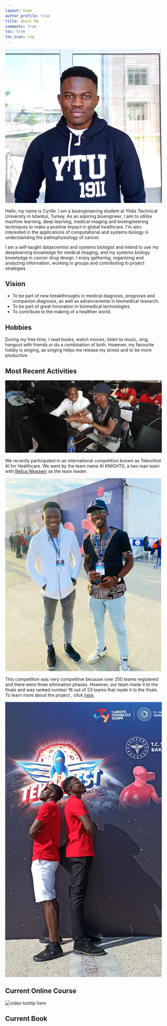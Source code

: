 ```yaml
---
layout: home
author_profile: true
title: About Me
comments: true
toc: true
toc_icon: cog
---
```


![image tooltip here](/images/1621764685815.jpg)

Hello, my name is Cyrille. I am a bioengineering student at Yildiz Technical University in Istanbul, Turkey. As an aspiring bioengineer, I aim to utilize machine learning, deep learning, medical imaging and bioengineering techniques to make a positive impact in global healthcare. I'm also interested in the applications of computational and systems biology in understanding the pathophysiology of cancer.  

I am a self-taught datascientist and systems biologist and intend to use my deeplearning knowledge for medical imaging, and my systems biology knowledge in cancer drug design. I enjoy gathering, organizing and analyzing information, working in groups and contributing to project strategies.       

## Vision  
* To be part of new breakthroughs in medical diagnosis, prognosis and companion diagnosis, as well as advancements in biomedical research. 
* To be part of great Innovation in biomedical technologies.  
* To contribute to the making of a healthier world.    
   
## Hobbies  
During my free time, I read books, watch movies, listen to music, sing, hangout with friends or do a combination of both. However, my favourite hobby is singing, as singing helps me release my stress and to be more productive.  

## Most Recent Activities   

![image tooltip here](/images/post2.jpeg)

We recently participated in an international competition known as Teknofest AI for Healthcare. We went by the team name AI KNIGHTS, a two man team with [Beltus Nkwawir](https://www.linkedin.com/in/beltus/) as the team leader.   

![image tooltip here](/images/post3_2.jpeg)

This competition was very competitive because over 250 teams registered and there were three elimination phases. However, our team made it to the finals and was ranked number 16 out of 53 teams that made it to the finals. To learn more about the project , click [here](https://cyrillemesue.github.io/Projects/).   

![image tooltip here](/images/post1.jpeg)

## Current Online Course

![video tooltip here](https://www.youtube.com/watch?v=7AS4mW4Qwl0&list=PL40534E9D6A5A2DE9&index=3&t=1s&ab_channel=WeizmannInstituteofScience)



## Current Book






